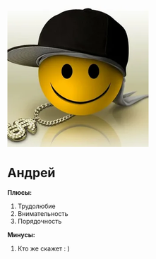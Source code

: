 ![](i.webp)
# Андрей
**Плюсы:**

1. Трудолюбие
2. Внимательность
3. Порядочность

**Минусы:**

1. Кто же скажет : )